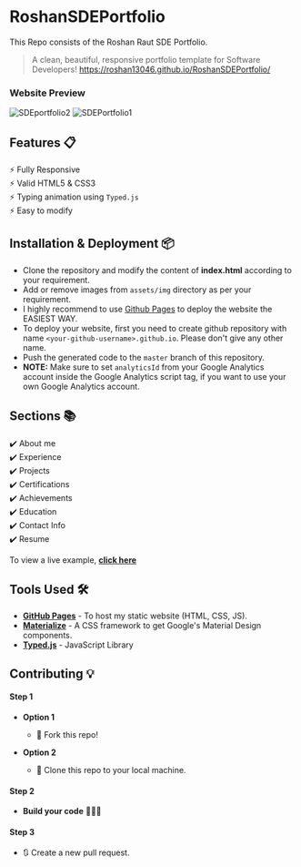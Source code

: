 # RoshanSDEPortfolio
This Repo consists of the Roshan Raut SDE Portfolio.

> A clean, beautiful, responsive portfolio template for Software Developers!
https://roshan13046.github.io/RoshanSDEPortfolio/

### Website Preview

![SDEportfolio2](https://user-images.githubusercontent.com/55108788/97799909-b981f880-1c56-11eb-9282-80079ab9f4fe.png)
![SDEPortfolio1](https://user-images.githubusercontent.com/55108788/97799910-bb4bbc00-1c56-11eb-9f4a-eddea146189f.png)



## Features 📋
⚡️ Fully Responsive\
⚡️ Valid HTML5 & CSS3\
⚡️ Typing animation using `Typed.js`\
⚡️ Easy to modify

## Installation & Deployment 📦
- Clone the repository and modify the content of <b>index.html</b> according to your requirement.
- Add or remove images from `assets/img` directory as per your requirement.
- I highly recommend to use [Github Pages](https://create-react-app.dev/docs/deployment/#github-pages) to deploy the website the EASIEST WAY.
- To deploy your website, first you need to create github repository with name `<your-github-username>.github.io`. Please don't give any other name.
- Push the generated code to the `master` branch of this repository.
- <b>NOTE:</b> Make sure to set `analyticsId` from your Google Analytics account inside the Google Analytics script tag, if you want to use your own Google Analytics account.

## Sections 📚
✔️ About me\
✔️ Experience\
✔️ Projects \
✔️ Certifications \
✔️ Achievements \
✔️ Education\
✔️ Contact Info\
✔️ Resume

To view a live example, **[click here](https://roshan13046.github.io/RoshanSDEPortfolio/)**

## Tools Used 🛠️
* [<b>GitHub Pages</b>](https://create-react-app.dev/docs/deployment/#github-pages) - To host my static website (HTML, CSS, JS).
* [<b>Materialize</b>](https://materializecss.com/) - A CSS framework to get Google's Material Design components.
* [<b>Typed.js</b>](https://mattboldt.com/demos/typed-js/) - JavaScript Library

## Contributing 💡
#### Step 1

- **Option 1**
    - 🍴 Fork this repo!

- **Option 2**
    - 👯 Clone this repo to your local machine.


#### Step 2

- **Build your code** 🔨🔨🔨

#### Step 3

- 🔃 Create a new pull request.

